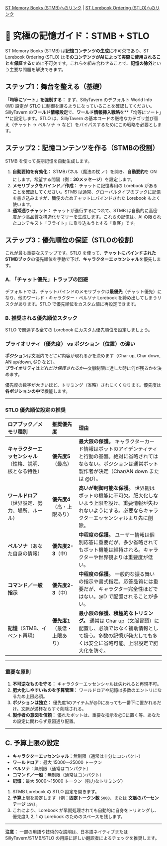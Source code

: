 [ST Memory Books (STMB)へのリンク](https://github.com/aikohanasaki/SillyTavern-MemoryBooks) | [ST Lorebook Ordering (STLO)へのリンク](https://github.com/aikohanasaki/SillyTavern-LorebookOrdering)

# 🧠 究極の記憶ガイド：STMB + STLO

ST Memory Books (STMB) は**記憶コンテンツの生成**に不可欠であり、ST Lorebook Ordering (STLO) は**そのコンテンツがAIによって実際に使用されることを保証する**ために不可欠です。これらを組み合わせることで、**記憶の除外**という主要な問題を解決できます。

## ステップ1：舞台を整える（基礎）

**「均等にソート」を強制する：** まず、SillyTavern のデフォルト World Info (WI) 設定が STLO に制御を譲るようになっていることを確認してください。SillyTavern の**ワールド情報設定**で、**ワールド情報挿入戦略**を**「均等にソート」**に設定します。STLO は、SillyTavern の基本コードの厳格なカテゴリ並び替え（チャット → ペルソナ → など）をバイパスするためにこの戦略を必要とします。

## ステップ2：記憶コンテンツを作る（STMBの役割）

STMB を使って長期記憶を自動生成します。

1.  **自動要約を有効化：** STMBパネル（魔法の杖 🪄）を開き、**自動要約**を ON にします。希望する間隔（例：**30メッセージ**）を設定します。
2.  **メモリブックをバインド／作成：** チャットに記憶専用の Lorebook があることを確認してください。STMB は通常、グローバルタイプのブックに記憶を書き込みますが、簡便のためチャットにバインドされた Lorebook もよく使います。
3.  **通常通りチャット：** チャットが進行するにつれて、STMB は自動的に高密度かつ高品質な構造化サマリーを生成します。これらの記憶は、AI の限られたコンテキスト「フライト」に乗り込もうとする「乗客」です。

## ステップ3：優先順位の保証（STLOの役割）

これが最も重要なステップです。STLO を使って、**チャットにバインドされた STMBブック**の優先順位を手動で下げ、**キャラクターエッセンシャル**を優先します。

### A. 「チャット優先」トラップの回避
デフォルトでは、チャットバインドのメモリブックは**最優先**（チャット優先）になり、他のワールド・キャラクター・ペルソナ Lorebook を締め出してしまうリスクがあります。STLO で優先順位をカスタム値に再設定できます。

### B. 推奨される優先順位スタック

STLO で関連する全ての Lorebook にカスタム優先順位を設定しましょう。

### プライオリティ（優先度） vs ポジション（位置）の違い

**ポジション**は文脈内で*どこに*内容が現れるかを決めます（Char up, Char down, AN up/down, @D など）。  
**プライオリティ**は*どれだけ保護されるか*—文脈制限に達した時に何が残るかを決めます。

優先度の数字が大きいほど、トリミング（省略）されにくくなります。優先度は**各ポジションの中で**機能します。

---

### STLO 優先順位設定の推奨

| ロアブック／メモリ種別 | 推奨優先度 | 理由 |
|:--------------------|:-----------|:-----|
| **キャラクターエッセンシャル**（性格、説明、核となる特性） | **優先度5**（最高） | **最大限の保護。** キャラクターカード情報はボットのアイデンティティと行動の基盤。絶対に省略されてはならない。ポジションは通常ボット製作者が決定（Char/AN down または @D）。 |
| **ワールドロア**（世界設定、勢力、場所、ルール） | **優先度4**（高・上限あり） | **高いが制御可能な保護。** 世界観はボットの機能に不可欠。肥大化しないよう上限を設け、重要情報が失われないようにする。必要ならキャラクターエッセンシャルより先に削除。 |
| **ペルソナ**（あなた自身の情報） | **優先度2-3**（中） | **中程度の保護。** ユーザー情報は個別応答に重要だが、多少省略されてもボット機能は維持される。キャラクターや世界観よりは重要度が低い。 |
| **コマンド／一般指示** | **優先度2-3**（中） | **中程度の保護。** 一般的な振る舞いの指示や書式指定。応答品質には重要だが、キャラクター完全性ほどではない。@D で配置されることが多い。 |
| **記憶**（STMB、イベント再現） | **優先度1**（最低・上限あり） | **最小限の保護、積極的なトリミング。** 通常は Char up（文脈冒頭）に配置し、必須ではなく補助情報として扱う。多数の記憶が発火しても多くは安全に省略可能。上限設定で肥大化を防ぐ。 |

---

### 重要な原則

1. **不可逆なものを守る：** キャラクターエッセンシャルは失われると再現不可。
2. **肥大化しやすいものを予算管理：** ワールドロアや記憶は多数のエントリになるため上限必須。
3. **ポジションは独立：** 優先度1のアイテムが@Dにあっても一番下に置かれるだけ。文脈が満杯ならすぐ削除される。
4. **製作者の意図を信頼：** 優れたボットは、重要な指示を@Dに置く等、あなたの設定に関わらず意図通り配置。

---

## C. 予算上限の設定

- **キャラクターエッセンシャル**：無制限（通常は十分にコンパクト）
- **ワールドロア**：最大 15000〜25000 トークン
- **ペルソナ**：無制限（通常はコンパクト）
- **コマンド／一般**：無制限（通常はコンパクト）
- **記憶**：最大 5000〜15000 トークン（強力なトリミング）

1.  STMB Lorebook の STLO 設定を開きます。
2.  **予算**上限を設定します（例：**固定トークン数** `5000`、または **文脈のパーセンテージ** `15%`）。
3.  これにより、Lorebook が早期処理されても自動的に自身をトリミングし、優先度3, 2, 1 の Lorebook のためのスペースを残します。

---

**注意：** 一部の用語や技術的な説明は、日本語ネイティブまたは SillyTavern/STMB/STLO の用語に詳しい翻訳者によるチェックを推奨します。

